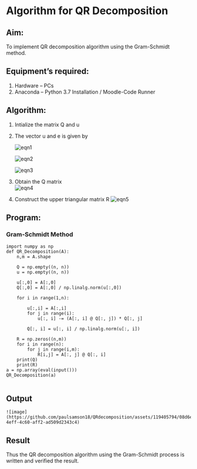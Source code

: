 # Algorithm for QR Decomposition
## Aim:
To implement QR decomposition algorithm using the Gram-Schmidt method.
## Equipment’s required:
1.	Hardware – PCs
2.	Anaconda – Python 3.7 Installation / Moodle-Code Runner
## Algorithm:
1.	Intialize the matrix Q and u
2.	The vector u and e is given by

    ![eqn1](./ex4.jpg)

    ![eqn2](./ex6.jpg)

    ![eqn3](./ex3.jpg)

3.	Obtain the Q matrix   
    ![eqn4](./ex1.jpg)
4.	Construct the upper triangular matrix R
    ![eqn5](./ex2.jpg)



## Program:
### Gram-Schmidt Method
```
import numpy as np
def QR_Decomposition(A):
    n,m = A.shape 
    
    Q = np.empty((n, n)) 
    u = np.empty((n, n)) 
    
    u[:,0] = A[:,0]
    Q[:,0] = A[:,0] / np.linalg.norm(u[:,0])
    
    for i in range(1,n):
        
        u[:,i] = A[:,i]
        for j in range(i):
            u[:, i] -= (A[:, i] @ Q[:, j]) * Q[:, j] 
            
        Q[:, i] = u[:, i] / np.linalg.norm(u[:, i])
        
    R = np.zeros((n,m))
    for i in range(n):
        for j in range(i,m):
            R[i,j] = A[:, j] @ Q[:, i]
    print(Q)
    print(R)
a = np.array(eval(input()))
QR_Decomposition(a)


```

## Output
```
![image](https://github.com/paulsamson18/QRdecomposition/assets/119405794/08d6ef4e-4eff-4c60-aff2-ad509d2343c4)

```

## Result
Thus the QR decomposition algorithm using the Gram-Schmidt process is written and verified the result.
